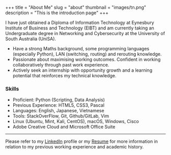 +++
title = "About Me"
slug = "about"
thumbnail = "images/tn.png"
description = "This is the introduction page"
+++

I have just obtained a Diploma of Information Technology at Eynesbury Institute
of Business and Technology (EIBT) and am currently taking an Undergraduate
degree in Networking and Cybersecurity at the University of South Australia
(UniSA).

* Have a strong Maths background, some programming languages (especially
  Python), LAN (switching, routing) and rerouting knowledge.
* Passionate about maximising working outcomes. Confident in working
  collaboratively through past work experience.
* Actively seek an internship with opportunity growth and a learning potential
  that reinforces my technical knowledge.

### Skills
* Proficient: Python (Scripting, Data Analysis)
* Previous Experience: HTML5, CSS3, Pascal
* Languages: English, Japanese, Vietnamese
* Tools: StackOverFlow, Git, Github/GitLab, Vim
* Linux (Ubuntu, Mint, Kali, CentOS), macOS, Windows, Cisco
* Adobe Creative Cloud and Microsoft Office Suite

---------------------------
Please refer to my [LinkedIn](https://www.linkedin.com/in/tanducmai/) profile or
my
[Resume](https://drive.google.com/file/d/18VFeKC3M4Dz2pzOF0dVfbuozrqqNESyX/view?fbclid=IwAR1mlPfASGMom2Dvh-pprOYTGYZbsMewgN5IVcr2yth64im6lcIxDsVVYfw)
for more information in relation to my previous working experience and academic
history.
